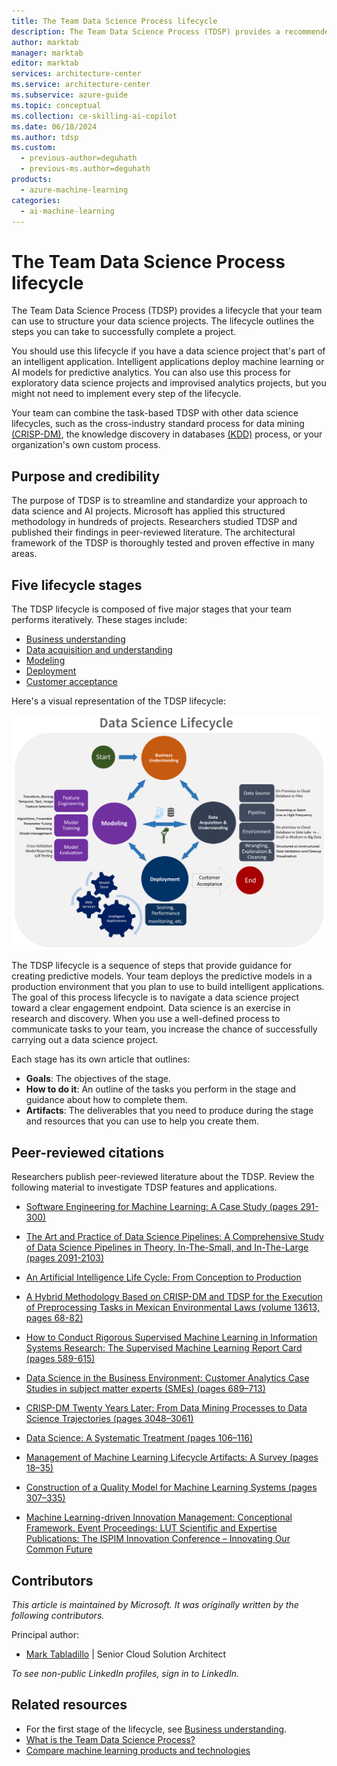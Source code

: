 ```yaml
---
title: The Team Data Science Process lifecycle
description: The Team Data Science Process (TDSP) provides a recommended lifecycle that you can use to structure your data science projects.
author: marktab
manager: marktab
editor: marktab
services: architecture-center
ms.service: architecture-center
ms.subservice: azure-guide
ms.topic: conceptual
ms.collection: ce-skilling-ai-copilot
ms.date: 06/18/2024
ms.author: tdsp
ms.custom:
  - previous-author=deguhath
  - previous-ms.author=deguhath
products:
  - azure-machine-learning
categories:
  - ai-machine-learning
---
```

# The Team Data Science Process lifecycle

The Team Data Science Process (TDSP) provides a lifecycle that your team can use to structure your data science projects. The lifecycle outlines the steps you can take to successfully complete a project. 

You should use this lifecycle if you have a data science project that's part of an intelligent application. Intelligent applications deploy machine learning or AI models for predictive analytics. You can also use this process for exploratory data science projects and improvised analytics projects, but you might not need to implement every step of the lifecycle.

Your team can combine the task-based TDSP with other data science lifecycles, such as the cross-industry standard process for data mining [(CRISP-DM)](https://wikipedia.org/wiki/Cross_Industry_Standard_Process_for_Data_Mining), the knowledge discovery in databases [(KDD)](https://wikipedia.org/wiki/Data_mining#Process) process, or your organization's own custom process.

## Purpose and credibility

The purpose of TDSP is to streamline and standardize your approach to data science and AI projects. Microsoft has applied this structured methodology in hundreds of projects. Researchers studied TDSP and published their findings in peer-reviewed literature. The architectural framework of the TDSP is thoroughly tested and proven effective in many areas.

## Five lifecycle stages

The TDSP lifecycle is composed of five major stages that your team performs iteratively. These stages include:

- [Business understanding](lifecycle-business-understanding.md)
- [Data acquisition and understanding](lifecycle-data.md)
- [Modeling](lifecycle-modeling.md)
- [Deployment](lifecycle-deployment.md)
- [Customer acceptance](lifecycle-acceptance.md)

Here's a visual representation of the TDSP lifecycle:

[![Diagram that shows the stages of the TDSP lifecycle.](./media/lifecycle/tdsp-lifecycle2.png)](./media/lifecycle/tdsp-lifecycle2.png)

The TDSP lifecycle is a sequence of steps that provide guidance for creating predictive models. Your team deploys the predictive models in a production environment that you plan to use to build intelligent applications. The goal of this process lifecycle is to navigate a data science project toward a clear engagement endpoint. Data science is an exercise in research and discovery. When you use a well-defined process to communicate tasks to your team, you increase the chance of successfully carrying out a data science project.

Each stage has its own article that outlines:

* **Goals**: The objectives of the stage.
* **How to do it**: An outline of the tasks you perform in the stage and guidance about how to complete them.
* **Artifacts**: The deliverables that you need to produce during the stage and resources that you can use to help you create them.

## Peer-reviewed citations

Researchers publish peer-reviewed literature about the TDSP. Review the following material to investigate TDSP features and applications.

- [Software Engineering for Machine Learning: A Case Study (pages 291-300)](https://doi.org/10.1109/ICSE-SEIP.2019.00042)

- [The Art and Practice of Data Science Pipelines: A Comprehensive Study of Data Science Pipelines in Theory, In-The-Small, and In-The-Large (pages 2091-2103)](https://doi.org/10.1145/3510003.3510057)

- [An Artificial Intelligence Life Cycle: From Conception to Production](https://doi.org/10.1016/j.patter.2022.100489)

- [A Hybrid Methodology Based on CRISP-DM and TDSP for the Execution of Preprocessing Tasks in Mexican Environmental Laws (volume 13613, pages 68-82)](https://doi.org/10.1007/978-3-031-19496-2_6)

- [How to Conduct Rigorous Supervised Machine Learning in Information Systems Research: The Supervised Machine Learning Report Card (pages 589-615)](https://doi.org/10.17705/1CAIS.04845)

- [Data Science in the Business Environment: Customer Analytics Case Studies in subject matter experts (SMEs) (pages 689–713)](https://doi.org/10.1108/JM2-11-2019-0274)

- [CRISP-DM Twenty Years Later: From Data Mining Processes to Data Science Trajectories (pages 3048–3061)](https://doi.org/10.1109/TKDE.2019.2962680)

- [Data Science: A Systematic Treatment (pages 106–116)](https://doi.org/10.1145/3582491)

- [Management of Machine Learning Lifecycle Artifacts: A Survey (pages 18–35)](https://doi.org/10.1145/3582302.3582306)

- [Construction of a Quality Model for Machine Learning Systems (pages 307–335)](https://doi.org/10.1007/s11219-021-09557-y)


- [Machine Learning-driven Innovation Management: Conceptional Framework. Event Proceedings: LUT Scientific and Expertise Publications: The ISPIM Innovation Conference – Innovating Our Common Future](https://www.innoget.com/innovation-events/1878/ispim-innovation-conference-2021-innovating-our-common-future)

## Contributors

*This article is maintained by Microsoft. It was originally written by the following contributors.* 

Principal author:

 - [Mark Tabladillo](https://www.linkedin.com/in/marktab) | Senior Cloud Solution Architect
 
*To see non-public LinkedIn profiles, sign in to LinkedIn.*

## Related resources

- For the first stage of the lifecycle, see [Business understanding](lifecycle-business-understanding.md).
- [What is the Team Data Science Process?](overview.yml)
- [Compare machine learning products and technologies](../ai-ml/guide/data-science-and-machine-learning.md)
